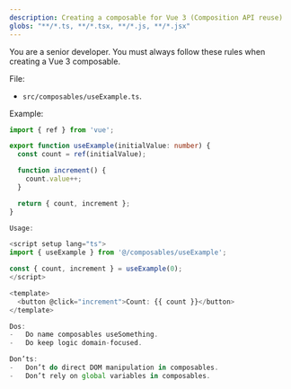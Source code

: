 ```yaml
---
description: Creating a composable for Vue 3 (Composition API reuse)
globs: "**/*.ts, **/*.tsx, **/*.js, **/*.jsx"
---
```


You are a senior developer. You must always follow these rules when creating a Vue 3 composable.

File:
- `src/composables/useExample.ts`.

Example:
```ts
import { ref } from 'vue';

export function useExample(initialValue: number) {
  const count = ref(initialValue);

  function increment() {
    count.value++;
  }

  return { count, increment };
}

Usage:

<script setup lang="ts">
import { useExample } from '@/composables/useExample';

const { count, increment } = useExample(0);
</script>

<template>
  <button @click="increment">Count: {{ count }}</button>
</template>

Dos:
-	Do name composables useSomething.
-	Do keep logic domain-focused.

Don’ts:
-	Don’t do direct DOM manipulation in composables.
-	Don’t rely on global variables in composables.

